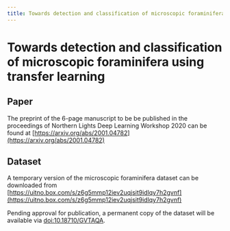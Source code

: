 ```yaml
---
title: Towards detection and classification of microscopic foraminifera using transfer learning
---
```


# Towards detection and classification of microscopic foraminifera using transfer learning

## Paper

The preprint of the 6-page manuscript to be be published in the proceedings of Northern Lights Deep Learning Workshop 2020 can be found at
[https://arxiv.org/abs/2001.04782](https://arxiv.org/abs/2001.04782)


## Dataset

A temporary version of the microscopic foraminifera dataset can be downloaded from
[https://uitno.box.com/s/z6g5mmp12iev2uqjsit9idlqy7h2gvnf](https://uitno.box.com/s/z6g5mmp12iev2uqjsit9idlqy7h2gvnf)

Pending approval for publication, a permanent copy of the dataset will be available via [doi:10.18710/GVTAQA](https://doi.org/10.18710/GVTAQA).
